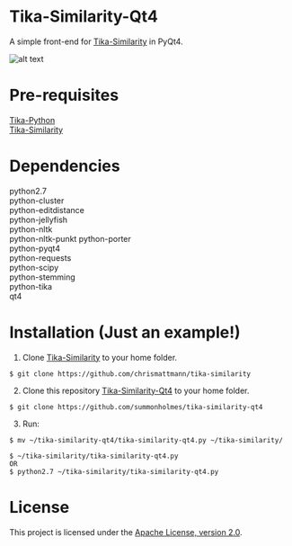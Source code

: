 # Tika-Similarity-Qt4
A simple front-end for [Tika-Similarity](https://github.com/chrismattmann/tika-similarity) in PyQt4.

![alt text](https://raw.githubusercontent.com/summonholmes/tika-similarity-qt4/master/Example_2.png)

Pre-requisites
===
[Tika-Python](http://github.com/chrismattmann/tika-python)  
[Tika-Similarity](https://github.com/chrismattmann/tika-similarity)  

Dependencies
===
python2.7  
python-cluster  
python-editdistance  
python-jellyfish  
python-nltk  
python-nltk-punkt
python-porter  
python-pyqt4  
python-requests  
python-scipy  
python-stemming  
python-tika  
qt4  

Installation (Just an example!)
===
1. Clone [Tika-Similarity](https://github.com/chrismattmann/tika-similarity) to your home folder.
```
$ git clone https://github.com/chrismattmann/tika-similarity
```
2. Clone this repository [Tika-Similarity-Qt4](https://github.com/summonholmes/tika-similarity-qt4) to your home folder.
```
$ git clone https://github.com/summonholmes/tika-similarity-qt4
```
3. Run:

```
$ mv ~/tika-similarity-qt4/tika-similarity-qt4.py ~/tika-similarity/

$ ~/tika-similarity/tika-similarity-qt4.py
OR
$ python2.7 ~/tika-similarity/tika-similarity-qt4.py
```
License
===

This project is licensed under the [Apache License, version 2.0](http://www.apache.org/licenses/LICENSE-2.0).

